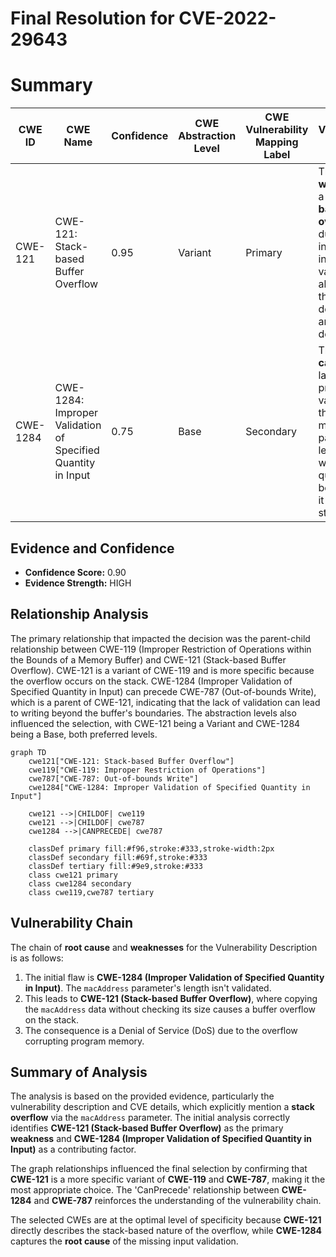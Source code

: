 # Final Resolution for CVE-2022-29643

# Summary
| CWE ID | CWE Name | Confidence | CWE Abstraction Level | CWE Vulnerability Mapping Label | CWE-Vulnerability Mapping Notes |
|---|---|---|---|---|---|
| CWE-121 | CWE-121: Stack-based Buffer Overflow | 0.95 | Variant | Primary | The primary **weakness** is a **stack-based buffer overflow** due to insufficient input validation, aligning with the description and CVE details. |
| CWE-1284 | CWE-1284: Improper Validation of Specified Quantity in Input | 0.75 | Base | Secondary | The **root cause** is the lack of proper validation of the macAddress parameter length, which is a quantity, before using it in strcpy/strcat. |

## Evidence and Confidence

*   **Confidence Score:** 0.90
*   **Evidence Strength:** HIGH

## Relationship Analysis
The primary relationship that impacted the decision was the parent-child relationship between CWE-119 (Improper Restriction of Operations within the Bounds of a Memory Buffer) and CWE-121 (Stack-based Buffer Overflow). CWE-121 is a variant of CWE-119 and is more specific because the overflow occurs on the stack. CWE-1284 (Improper Validation of Specified Quantity in Input) can precede CWE-787 (Out-of-bounds Write), which is a parent of CWE-121, indicating that the lack of validation can lead to writing beyond the buffer's boundaries. The abstraction levels also influenced the selection, with CWE-121 being a Variant and CWE-1284 being a Base, both preferred levels.

```mermaid
graph TD
    cwe121["CWE-121: Stack-based Buffer Overflow"]
    cwe119["CWE-119: Improper Restriction of Operations"]
    cwe787["CWE-787: Out-of-bounds Write"]
    cwe1284["CWE-1284: Improper Validation of Specified Quantity in Input"]

    cwe121 -->|CHILDOF| cwe119
    cwe121 -->|CHILDOF| cwe787
    cwe1284 -->|CANPRECEDE| cwe787

    classDef primary fill:#f96,stroke:#333,stroke-width:2px
    classDef secondary fill:#69f,stroke:#333
    classDef tertiary fill:#9e9,stroke:#333
    class cwe121 primary
    class cwe1284 secondary
    class cwe119,cwe787 tertiary
```

## Vulnerability Chain
The chain of **root cause** and **weaknesses** for the Vulnerability Description is as follows:
  1. The initial flaw is **CWE-1284 (Improper Validation of Specified Quantity in Input)**. The `macAddress` parameter's length isn't validated.
  2. This leads to **CWE-121 (Stack-based Buffer Overflow)**, where copying the `macAddress` data without checking its size causes a buffer overflow on the stack.
  3. The consequence is a Denial of Service (DoS) due to the overflow corrupting program memory.

## Summary of Analysis
The analysis is based on the provided evidence, particularly the vulnerability description and CVE details, which explicitly mention a **stack overflow** via the `macAddress` parameter. The initial analysis correctly identifies **CWE-121 (Stack-based Buffer Overflow)** as the primary **weakness** and **CWE-1284 (Improper Validation of Specified Quantity in Input)** as a contributing factor.

The graph relationships influenced the final selection by confirming that **CWE-121** is a more specific variant of **CWE-119** and **CWE-787**, making it the most appropriate choice. The 'CanPrecede' relationship between **CWE-1284** and **CWE-787** reinforces the understanding of the vulnerability chain.

The selected CWEs are at the optimal level of specificity because **CWE-121** directly describes the stack-based nature of the overflow, while **CWE-1284** captures the **root cause** of the missing input validation.